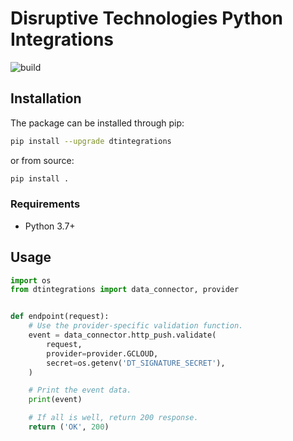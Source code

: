 # Disruptive Technologies Python Integrations

![build](https://github.com/disruptive-technologies/python-integrations/actions/workflows/build.yml/badge.svg)

## Installation

The package can be installed through pip:

```sh
pip install --upgrade dtintegrations
```

or from source:

```sh
pip install .
```

### Requirements

- Python 3.7+

## Usage

```python
import os
from dtintegrations import data_connector, provider


def endpoint(request):
    # Use the provider-specific validation function.
    event = data_connector.http_push.validate(
        request,
        provider=provider.GCLOUD,
        secret=os.getenv('DT_SIGNATURE_SECRET'),
    )

    # Print the event data.
    print(event)

    # If all is well, return 200 response.
    return ('OK', 200)
```
